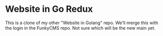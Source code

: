 # Website in Go Redux
This is a clone of my other "Website in Golang" repo. We'll merge this with the login in the FunkyCMS repo. Not sure
which will be the new main yet.
